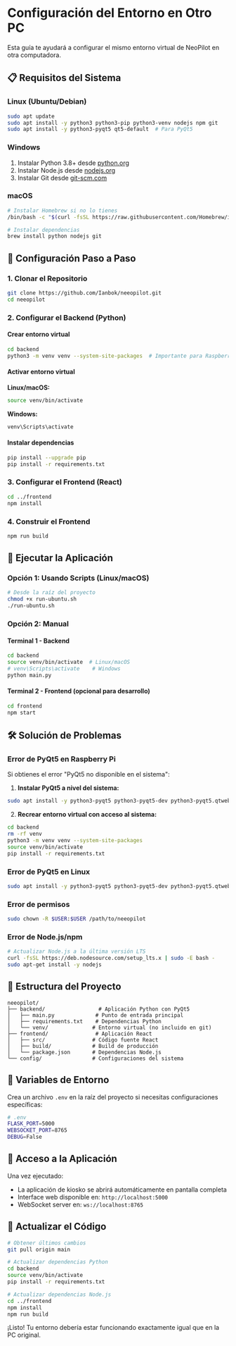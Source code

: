 # Configuración del Entorno en Otro PC

Esta guía te ayudará a configurar el mismo entorno virtual de NeoPilot en otra computadora.

## 📋 Requisitos del Sistema

### Linux (Ubuntu/Debian)
```bash
sudo apt update
sudo apt install -y python3 python3-pip python3-venv nodejs npm git
sudo apt install -y python3-pyqt5 qt5-default  # Para PyQt5
```

### Windows
1. Instalar Python 3.8+ desde [python.org](https://python.org)
2. Instalar Node.js desde [nodejs.org](https://nodejs.org)
3. Instalar Git desde [git-scm.com](https://git-scm.com)

### macOS
```bash
# Instalar Homebrew si no lo tienes
/bin/bash -c "$(curl -fsSL https://raw.githubusercontent.com/Homebrew/install/HEAD/install.sh)"

# Instalar dependencias
brew install python nodejs git
```

## 🔧 Configuración Paso a Paso

### 1. Clonar el Repositorio
```bash
git clone https://github.com/Ianbok/neeopilot.git
cd neeopilot
```

### 2. Configurar el Backend (Python)

#### Crear entorno virtual
```bash
cd backend
python3 -m venv venv --system-site-packages  # Importante para Raspberry Pi
```

#### Activar entorno virtual
**Linux/macOS:**
```bash
source venv/bin/activate
```

**Windows:**
```cmd
venv\Scripts\activate
```

#### Instalar dependencias
```bash
pip install --upgrade pip
pip install -r requirements.txt
```

### 3. Configurar el Frontend (React)

```bash
cd ../frontend
npm install
```

### 4. Construir el Frontend

```bash
npm run build
```

## 🚀 Ejecutar la Aplicación

### Opción 1: Usando Scripts (Linux/macOS)
```bash
# Desde la raíz del proyecto
chmod +x run-ubuntu.sh
./run-ubuntu.sh
```

### Opción 2: Manual

#### Terminal 1 - Backend
```bash
cd backend
source venv/bin/activate  # Linux/macOS
# venv\Scripts\activate    # Windows
python main.py
```

#### Terminal 2 - Frontend (opcional para desarrollo)
```bash
cd frontend
npm start
```

## 🛠️ Solución de Problemas

### Error de PyQt5 en Raspberry Pi
Si obtienes el error "PyQt5 no disponible en el sistema":

1. **Instalar PyQt5 a nivel del sistema:**
```bash
sudo apt install -y python3-pyqt5 python3-pyqt5-dev python3-pyqt5.qtwebengine
```

2. **Recrear entorno virtual con acceso al sistema:**
```bash
cd backend
rm -rf venv
python3 -m venv venv --system-site-packages
source venv/bin/activate
pip install -r requirements.txt
```

### Error de PyQt5 en Linux
```bash
sudo apt install -y python3-pyqt5 python3-pyqt5-dev python3-pyqt5.qtwebkit
```

### Error de permisos
```bash
sudo chown -R $USER:$USER /path/to/neeopilot
```

### Error de Node.js/npm
```bash
# Actualizar Node.js a la última versión LTS
curl -fsSL https://deb.nodesource.com/setup_lts.x | sudo -E bash -
sudo apt-get install -y nodejs
```

## 📁 Estructura del Proyecto

```
neeopilot/
├── backend/                 # Aplicación Python con PyQt5
│   ├── main.py             # Punto de entrada principal
│   ├── requirements.txt    # Dependencias Python
│   └── venv/              # Entorno virtual (no incluido en git)
├── frontend/               # Aplicación React
│   ├── src/               # Código fuente React
│   ├── build/             # Build de producción
│   └── package.json       # Dependencias Node.js
└── config/                # Configuraciones del sistema
```

## 🔧 Variables de Entorno

Crea un archivo `.env` en la raíz del proyecto si necesitas configuraciones específicas:

```bash
# .env
FLASK_PORT=5000
WEBSOCKET_PORT=8765
DEBUG=False
```

## 📱 Acceso a la Aplicación

Una vez ejecutado:
- La aplicación de kiosko se abrirá automáticamente en pantalla completa
- Interface web disponible en: `http://localhost:5000`
- WebSocket server en: `ws://localhost:8765`

## 🔄 Actualizar el Código

```bash
# Obtener últimos cambios
git pull origin main

# Actualizar dependencias Python
cd backend
source venv/bin/activate
pip install -r requirements.txt

# Actualizar dependencias Node.js
cd ../frontend
npm install
npm run build
```

¡Listo! Tu entorno debería estar funcionando exactamente igual que en la PC original.
